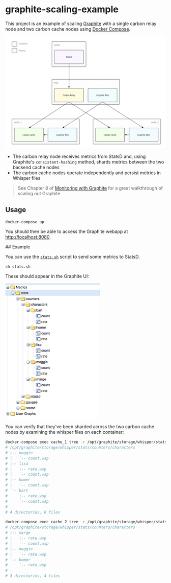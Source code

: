 # graphite-scaling-example

This project is an example of scaling [Graphite](https://github.com/graphite-project/) with a single carbon relay node and two carbon cache nodes using [Docker Compose](https://docs.docker.com/compose/).

![Diagram](diagram.png)

* The carbon relay node receives metrics from StatsD and, using Graphite's `consistent-hashing` method, shards metrics between the two backend cache nodes
* The carbon cache nodes operate independently and persist metrics in Whisper files

> See Chapter 8 of [Monitoring with Graphite](http://shop.oreilly.com/product/0636920035794.do) for a great walkthrough of scaling out Graphite

## Usage

```
docker-compose up
```

You should then be able to access the Graphite webapp at [http://localhost:8080](http://localhost:8080).

## Example

You can use the [`stats.sh`](stats.sh) script to send some metrics to StatsD.

```
sh stats.sh
```

These should appear in the Graphite UI:

![Screenshot](screenshot.png)

You can verify that they've been sharded across the two carbon cache nodes by examining the whisper files on each container:

```bash
docker-compose exec cache_1 tree -r /opt/graphite/storage/whisper/stats/counters/characters
# /opt/graphite/storage/whisper/stats/counters/characters
# |-- maggie
# |   `-- count.wsp
# |-- lisa
# |   |-- rate.wsp
# |   `-- count.wsp
# |-- homer
# |   `-- count.wsp
# `-- bart
#     |-- rate.wsp
#     `-- count.wsp
#
# 4 directories, 6 files
```

```bash
docker-compose exec cache_2 tree -r /opt/graphite/storage/whisper/stats/counters/characters
# /opt/graphite/storage/whisper/stats/counters/characters
# |-- marge
# |   |-- rate.wsp
# |   `-- count.wsp
# |-- maggie
# |   `-- rate.wsp
# `-- homer
#     `-- rate.wsp
#
# 3 directories, 4 files
```
